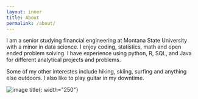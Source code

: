 ```yaml
---
layout: inner
title: About
permalink: /about/
---
```


I am a senior studying financial engineering at Montana State University with a minor in data science. I enjoy coding, statistics, math and open ended problem solving. I have experience using python, R, SQL, and Java for different analytical projects and problems.

Some of my other interestes include hiking, skiing, surfing and anything else outdoors. I also like to play guitar in my downtime. 

![image title](/img/MeResized.png){: width="250"}